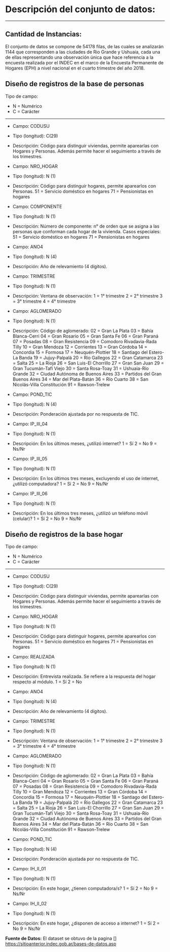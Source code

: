 # Descripción del conjunto de datos:

------------

## Cantidad de Instancias:

El conjunto de datos se compone de 54178 filas, de las cuales se analizarán 1144 que corresponden a las ciudades de Rio Grande y Ushuaia, cada una de ellas representando una observación única que hace referencia a la encuesta realizada por el INDEC en el marco de la Encuesta Permanente de Hogares (EPH) a nivel nacional en el cuarto trimestre del año 2018.

## Diseño de registros de la base de personas

Tipo de campo: 
* N = Numérico
* C = Carácter

---------

- Campo: CODUSU
- Tipo (longitud): C(29)
- Descripción: Código   para   distinguir   viviendas,   permite  aparearlas  con  Hogares  y  Personas.  Además  permite  hacer  el  seguimiento  a  través  de  los  trimestres.

- Campo: NRO_HOGAR
- Tipo (longitud): N (1)
- Descripción: Código para distinguir hogares, permite aparearlos con Personas.
51 = Servicio doméstico en hogares 
71 = Pensionistas en hogares

- Campo: COMPONENTE
- Tipo (longitud): N (1)
- Descripción: Número de componente: n° de orden que se asigna a las personas que conforman cada hogar de la vivienda. Casos especiales: 
51 = Servicio doméstico en hogares 
71 = Pensionistas en hogares

- Campo: ANO4
- Tipo (longitud): N (4)
- Descripción: Año de relevamiento (4 dígitos).

- Campo: TRIMESTRE
- Tipo (longitud): N (1) 
- Descripción: Ventana de observación:
1  =  1°  trimestre 
2  =  2°  trimestre 
3  =  3°  trimestre 
4 =  4°   trimestre

- Campo: AGLOMERADO
- Tipo (longitud): N (1)
- Descripción: Código de aglomerado:
02 = Gran La Plata
03 = Bahía Blanca-Cerri
04 = Gran Rosario
05 = Gran Santa Fe
06 = Gran Paraná
07 = Posadas
08 = Gran Resistencia
09 = Comodoro Rivadavia-Rada Tilly
10 = Gran Mendoza
12 = Corrientes
13 = Gran Córdoba
14 = Concordia
15 = Formosa
17 = Neuquén-Plottier
18 = Santiago del Estero-La Banda
19 = Jujuy-Palpalá
20 = Río Gallegos
22 = Gran Catamarca
23 = Salta
25 = La Rioja
26 = San Luis-El Chorrillo
27 = Gran San Juan
29 = Gran Tucumán-Tafí Viejo 
30 = Santa Rosa-Toay
31 = Ushuaia-Río Grande
32 = Ciudad Autónoma de Buenos Aires
33 = Partidos del Gran Buenos Aires
34 = Mar del Plata-Batán
36 = Río Cuarto
38 = San Nicolás-Villa Constitución
91 = Rawson-Trelew

- Campo: POND_TIC
- Tipo (longitud): N (4)
- Descripción: Ponderación ajustada por no respuesta de TIC.

- Campo: IP_III_04
- Tipo (longitud): N (1)
- Descripción: En los últimos meses, ¿utilizó internet? 
1 = Sí 
2 = No 
9 = Ns/Nr

- Campo: IP_III_05
- Tipo (longitud): N (1)
- Descripción: En los últimos tres meses, excluyendo el uso de 
internet, ¿utilizó computadora? 
1 = Sí 
2 = No 
9 = Ns/Nr

- Campo: IP_III_06
- Tipo (longitud): N (1)
- Descripción: En los últimos tres meses, ¿utilizó un teléfono móvil (celular)? 
1 = Sí 
2 = No 
9 = Ns/Nr


## Diseño de registros de la base hogar

Tipo de campo: 
* N = Numérico
* C = Carácter

---------

- Campo: CODUSU
- Tipo (longitud): C(29)
- Descripción: Código   para   distinguir   viviendas,   permite  aparearlas  con  Hogares  y  Personas.  Además  permite  hacer  el  seguimiento  a  través  de  los  trimestres.

- Campo: NRO_HOGAR
- Tipo (longitud): N (1)
- Descripción: Código para distinguir hogares, permite aparearlos con Personas.
51 = Servicio doméstico en hogares 
71 = Pensionistas en hogares

- Campo: REALIZADA
- Tipo (longitud): N (1)
- Descripción: Entrevista realizada. Se refiere a la respuesta del hogar respecto al módulo.
1 = Sí
2 = No

- Campo: ANO4
- Tipo (longitud): N (4)
- Descripción: Año de relevamiento (4 dígitos).

- Campo: TRIMESTRE
- Tipo (longitud): N (1) 
- Descripción: Ventana de observación:
1  =  1°  trimestre 
2  =  2°  trimestre 
3  =  3°  trimestre 
4 =  4°   trimestre

- Campo: AGLOMERADO
- Tipo (longitud): N (1)
- Descripción: Código de aglomerado:
02 = Gran La Plata
03 = Bahía Blanca-Cerri
04 = Gran Rosario
05 = Gran Santa Fe
06 = Gran Paraná
07 = Posadas
08 = Gran Resistencia
09 = Comodoro Rivadavia-Rada Tilly
10 = Gran Mendoza
12 = Corrientes
13 = Gran Córdoba
14 = Concordia
15 = Formosa
17 = Neuquén-Plottier
18 = Santiago del Estero-La Banda
19 = Jujuy-Palpalá
20 = Río Gallegos
22 = Gran Catamarca
23 = Salta
25 = La Rioja
26 = San Luis-El Chorrillo
27 = Gran San Juan
29 = Gran Tucumán-Tafí Viejo 
30 = Santa Rosa-Toay
31 = Ushuaia-Río Grande
32 = Ciudad Autónoma de Buenos Aires
33 = Partidos del Gran Buenos Aires
34 = Mar del Plata-Batán
36 = Río Cuarto
38 = San Nicolás-Villa Constitución
91 = Rawson-Trelew

- Campo: POND_TIC
- Tipo (longitud): N (4)
- Descripción: Ponderación ajustada por no respuesta de TIC.

- Campo: IH_II_01
- Tipo (longitud): N (1)
- Descripción: En este hogar, ¿tienen computadora/s?
1 = Sí
2 = No
9 = Ns/Nr

- Campo: IH_II_02
- Tipo (longitud): N (1)
- Descripción: En este hogar, ¿disponen de acceso a internet?
1 = Sí
2 = No
9 = Ns/Nr


**Fuente de Datos:**
El dataset se obtuvo de la pagina [] https://sitioanterior.indec.gob.ar/bases-de-datos.asp